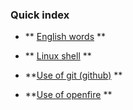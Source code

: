 ### Quick index

- ** [English words](https://github.com/xiaoheng666/study-notes/tree/master/English%20words) **  

- ** [Linux shell](https://github.com/xiaoheng666/study-notes/tree/master/Linux%20or%20CentOS%20study%20notes) 
** 

-  **[Use of git (github)](https://github.com/xiaoheng666/study-notes/tree/master/Use%20of%20git)
**  

-  **[Use of openfire](https://github.com/xiaoheng666/study-notes/tree/master/Use%20of%20openfire)
**